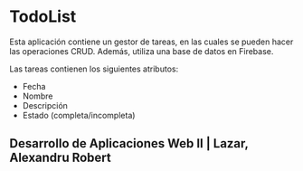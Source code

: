 # TodoList

Esta aplicación contiene un gestor de tareas, en las cuales se pueden hacer las operaciones CRUD. Además, utiliza una base de datos en Firebase.


Las tareas contienen los siguientes atributos:

- Fecha
- Nombre
- Descripción
- Estado (completa/incompleta)

## Desarrollo de Aplicaciones Web II | Lazar, Alexandru Robert
